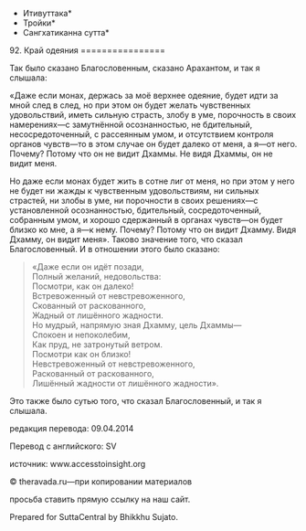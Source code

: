 * Итивуттака*
* Тройки*
* Сангхатиканна сутта*

92\. Край одеяния
\=\=\=\=\=\=\=\=\=\=\=\=\=\=\=\=

Так было сказано Благословенным, сказано Арахантом, и так я слышала:

«Даже если монах, держась за моё верхнее одеяние, будет идти за мной след в след, но при этом он будет желать чувственных удовольствий, иметь сильную страсть, злобу в уме, порочность в своих намерениях—с замутнённой осознанностью, не бдительный, несосредоточенный, с рассеянным умом, и отсутствием контроля органов чувств—то в этом случае он будет далеко от меня, а я—от него\. Почему? Потому что он не видит Дхаммы\. Не видя Дхаммы, он не видит меня\.

Но даже если монах будет жить в сотне лиг от меня, но при этом у него не будет ни жажды к чувственным удовольствиям, ни сильных страстей, ни злобы в уме, ни порочности в своих решениях—с установленной осознанностью, бдительный, сосредоточенный, собранным умом, и хорошо сдержанный в органах чувств—он будет близко ко мне, а я—к нему\. Почему? Потому что он видит Дхамму\. Видя Дхамму, он видит меня»\. Таково значение того, что сказал Благословенный\. И в отношении этого было сказано:

> «Даже если он идёт позади,  
> Полный желаний, недовольства:  
> Посмотри, как он далеко\!  
> Встревоженный от невстревоженного,  
> Скованный от раскованного,  
> Жадный от лишённого жадности\.  
> Но мудрый, напрямую зная Дхамму, цель Дхаммы—  
> Спокоен и непоколебим,  
> Как пруд, не затронутый ветром\.  
> Посмотри как он близко\!  
> Невстревоженный от невстревоженного,  
> Раскованный от раскованного,  
> Лишённый жадности от лишённого жадности»\.

Это также было сутью того, что сказал Благословенный, и так я слышала\.

редакция перевода: 09\.04\.2014

Перевод с английского: SV

источник: www\.accesstoinsight\.org

© theravada\.ru—при копировании материалов

просьба ставить прямую ссылку на наш сайт\.

Prepared for SuttaCentral by Bhikkhu Sujato\.